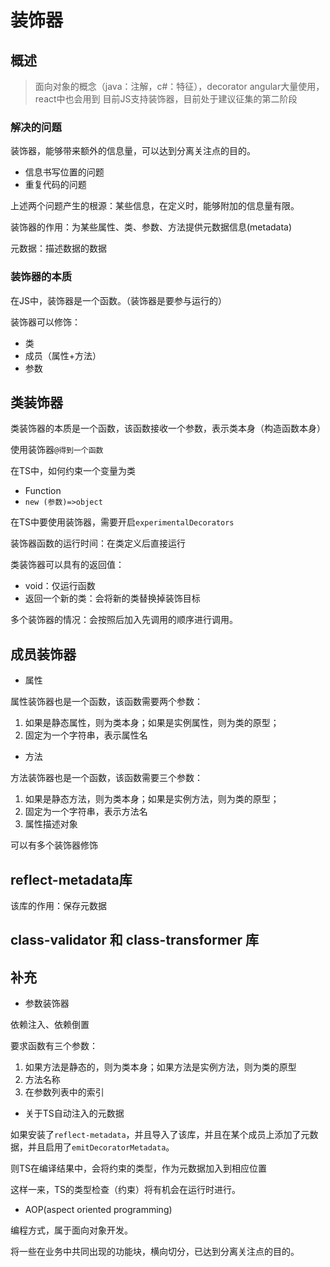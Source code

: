 # 装饰器

## 概述

> 面向对象的概念（java：注解，c#：特征），decorator
> angular大量使用，react中也会用到
> 目前JS支持装饰器，目前处于建议征集的第二阶段

### 解决的问题

装饰器，能够带来额外的信息量，可以达到分离关注点的目的。

- 信息书写位置的问题
- 重复代码的问题

上述两个问题产生的根源：某些信息，在定义时，能够附加的信息量有限。

装饰器的作用：为某些属性、类、参数、方法提供元数据信息(metadata)

元数据：描述数据的数据

### 装饰器的本质

在JS中，装饰器是一个函数。（装饰器是要参与运行的）

装饰器可以修饰：

- 类
- 成员（属性+方法）
- 参数

## 类装饰器

类装饰器的本质是一个函数，该函数接收一个参数，表示类本身（构造函数本身）

使用装饰器```@得到一个函数```

在TS中，如何约束一个变量为类

- Function
- ```new (参数)=>object```

在TS中要使用装饰器，需要开启```experimentalDecorators```

装饰器函数的运行时间：在类定义后直接运行

类装饰器可以具有的返回值：

- void：仅运行函数
- 返回一个新的类：会将新的类替换掉装饰目标

多个装饰器的情况：会按照后加入先调用的顺序进行调用。

## 成员装饰器

- 属性

属性装饰器也是一个函数，该函数需要两个参数：

1. 如果是静态属性，则为类本身；如果是实例属性，则为类的原型；
2. 固定为一个字符串，表示属性名

- 方法
  
方法装饰器也是一个函数，该函数需要三个参数：

1. 如果是静态方法，则为类本身；如果是实例方法，则为类的原型；
2. 固定为一个字符串，表示方法名
3. 属性描述对象

可以有多个装饰器修饰

## reflect-metadata库

该库的作用：保存元数据

## class-validator 和 class-transformer 库

## 补充

- 参数装饰器

依赖注入、依赖倒置

要求函数有三个参数：

1. 如果方法是静态的，则为类本身；如果方法是实例方法，则为类的原型
2. 方法名称
3. 在参数列表中的索引

- 关于TS自动注入的元数据

如果安装了```reflect-metadata```，并且导入了该库，并且在某个成员上添加了元数据，并且启用了```emitDecoratorMetadata```。

则TS在编译结果中，会将约束的类型，作为元数据加入到相应位置

这样一来，TS的类型检查（约束）将有机会在运行时进行。

- AOP(aspect oriented programming)

编程方式，属于面向对象开发。

将一些在业务中共同出现的功能块，横向切分，已达到分离关注点的目的。
